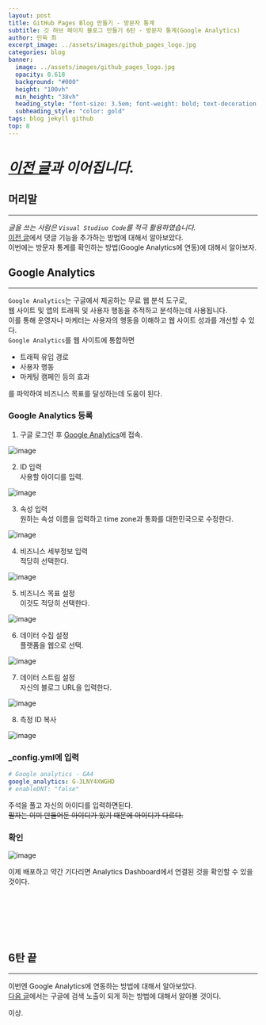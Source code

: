 ```yaml
---
layout: post
title: GitHub Pages Blog 만들기 - 방문자 통계
subtitle: 깃 허브 페이지 블로그 만들기 6탄 - 방문자 통계(Google Analytics)
author: 민욱 최 
excerpt_image: ../assets/images/github_pages_logo.jpg
categories: blog
banner:
  image: ../assets/images/github_pages_logo.jpg
  opacity: 0.618
  background: "#000"
  height: "100vh"
  min_height: "38vh"
  heading_style: "font-size: 3.5em; font-weight: bold; text-decoration: underline"
  subheading_style: "color: gold"
tags: blog jekyll github
top: 8
---
```

      
 

# *[이전 글](https://choimu4.github.io/blog/2024/01/12/%EA%B9%83-%ED%97%88%EB%B8%8C-%EB%B8%94%EB%A1%9C%EA%B7%B8-%EB%A7%8C%EB%93%A4%EA%B8%B05.html)과 이어집니다.*
 
 
  



## 머리말  
---  
*글을 쓰는 사람은 `Visual Studiuo Code`를 적극 활용하였습니다.*  
[이전 글](https://choimu4.github.io/blog/2024/01/12/%EA%B9%83-%ED%97%88%EB%B8%8C-%EB%B8%94%EB%A1%9C%EA%B7%B8-%EB%A7%8C%EB%93%A4%EA%B8%B05.html)에서 댓글 기능을 추가하는 방법에 대해서 알아보았다.  
이번에는 방문자 통계를 확인하는 방법(Google Analytics에 연동)에 대해서 알아보자.
## Google Analytics
---  
`Google Analytics`는 구글에서 제공하는 무료 웹 분석 도구로,  
웹 사이트 및 앱의 트래픽 및 사용자 행동을 추적하고 분석하는데 사용됩니다.  
이를 통해 운영자나 마케터는 사용자의 행동을 이해하고 웹 사이트 성과를 개선할 수 있다.  
`Google Analytics`를 웹 사이트에 통합하면 
  * 트래픽 유입 경로
  * 사용자 행동
  * 마케팅 캠페인 등의 효과  

를 파악하여 비즈니스 목표를 달성하는데 도움이 된다.

### Google Analytics 등록
1) 구글 로그인 후 [Google Analytics](https://analytics.google.com/analytics/web/provision/#/provision)에 접속.

![image](https://github.com/choimu4/choimu4.github.io/assets/155925706/690885b4-247a-498e-8587-c6c6ea59fb08)  

2) ID 입력  
사용할 아이디를 입력.  

![image](https://github.com/choimu4/choimu4.github.io/assets/155925706/0b763f3b-2c02-47dd-895b-b9478ab6517f)  

3) 속성 입력  
원하는 속성 이름을 입력하고 time zone과 통화를 대한민국으로 수정한다.

![image](https://github.com/choimu4/choimu4.github.io/assets/155925706/54a6de0d-24c4-4f01-b73d-c559536768cf)

4) 비즈니스 세부정보 입력  
적당히 선택한다.  

![image](https://github.com/choimu4/choimu4.github.io/assets/155925706/3ee13204-8a62-4de9-8596-2468738f0fe1)

5) 비즈니스 목표 설정  
이것도 적당히 선택한다.  

![image](https://github.com/choimu4/choimu4.github.io/assets/155925706/5c4290f2-8849-4e8b-b4e5-ed80644b1df7)

6) 데이터 수집 설정  
플랫폼을 웹으로 선택.

![image](https://github.com/choimu4/choimu4.github.io/assets/155925706/ad9d7288-2fb6-456b-8891-e1479ff5936f)  

7) 데이터 스트림 설정  
자신의 블로그 URL을 입력한다.  

![image](https://github.com/choimu4/choimu4.github.io/assets/155925706/9f7ed423-8eef-454c-9e6a-240d9561196b)


8) 측정 ID 복사  

![image](https://github.com/choimu4/choimu4.github.io/assets/155925706/66a0bb97-bb32-442c-810a-706290b5f41a)




### _config.yml에 입력

``` yml
# Google analytics - GA4
google_analytics: G-3LNY4XWGHD
# enableDNT: "false"
```  

주석을 풀고 자신의 아이디를 입력하면된다.  
~~필자는 이미 만들어둔 아이디가 있기 때문에 아이디가 다르다.~~

### 확인

![image](https://github.com/choimu4/choimu4.github.io/assets/155925706/bab8d6a4-b28f-4a31-bb4c-c232877fbce0)

이제 배포하고 약간 기다리면 Analytics Dashboard에서 연결된 것을 확인할 수 있을 것이다.


<br>
<br>
<br>
<br>
<br>

## 6탄 끝
---
  
이번엔 Google Analytics에 연동하는 방법에 대해서 알아보았다.  
[다음 글]()에서는 구글에 검색 노출이 되게 하는 방법에 대해서 알아볼 것이다.

이상.